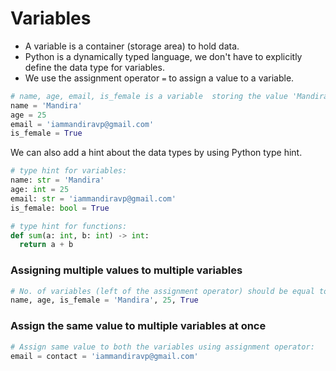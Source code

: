 # **Variables**

- A variable is a container (storage area) to hold data.
- Python is a dynamically typed language, we don't have to explicitly define the data type for variables.
- We use the assignment operator `=` to assign a value to a variable.

```python
# name, age, email, is_female is a variable  storing the value 'Mandira', 25, 'iammandiravp@gmail.com', and True.
name = 'Mandira'
age = 25
email = 'iammandiravp@gmail.com'
is_female = True
```

We can also add a hint about the data types by using Python type hint.
```python
# type hint for variables:
name: str = 'Mandira'
age: int = 25
email: str = 'iammandiravp@gmail.com'
is_female: bool = True

# type hint for functions:
def sum(a: int, b: int) -> int:
  return a + b
```

### **Assigning multiple values to multiple variables**
```python
# No. of variables (left of the assignment operator) should be equal to the No. of values (right side of assignment operator)
name, age, is_female = 'Mandira', 25, True
```

### Assign the same value to multiple variables at once
```python
# Assign same value to both the variables using assignment operator:
email = contact = 'iammandiravp@gmail.com'
```
